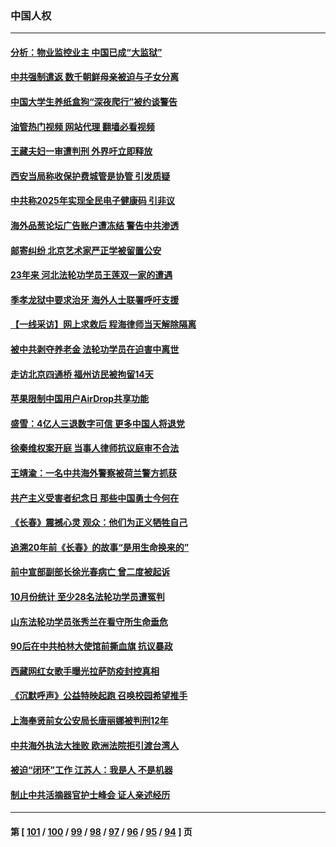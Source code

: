 ### 中国人权
---
#### [分析：物业监控业主 中国已成“大监狱”](../../pages/ncid278/n13864795.md?11130845) 
#### [中共强制遣返 数千朝鲜母亲被迫与子女分离](../../pages/ncid278/n13864741.md?11130845) 
#### [中国大学生养纸盒狗“深夜爬行”被约谈警告](../../pages/ncid278/n13864617.md?11130845) 
#### [油管热门视频 网站代理 翻墙必看视频](http://150.230.27.170:81/youtube.html?11130845)
#### [王藏夫妇一审遭判刑 外界吁立即释放](../../pages/ncid278/n13864583.md?11130845) 
#### [西安当局称收保护费城管是协管 引发质疑](../../pages/ncid278/n13864581.md?11130845) 
#### [中共称2025年实现全民电子健康码 引非议](../../pages/ncid278/n13864438.md?11130845) 
#### [海外品葱论坛广告账户遭冻结 警告中共渗透](../../pages/ncid278/n13862891.md?11130845) 
#### [邮寄纠纷 北京艺术家严正学被留置公安](../../pages/ncid278/n13864243.md?11130845) 
#### [23年来 河北法轮功学员王莲双一家的遭遇](../../pages/ncid278/n13863330.md?11130845) 
#### [季孝龙狱中要求治牙 海外人士联署呼吁支援](../../pages/ncid278/n13863777.md?11130845) 
#### [【一线采访】网上求救后 程海律师当天解除隔离](../../pages/ncid278/n13863363.md?11130845) 
#### [被中共剥夺养老金 法轮功学员在迫害中离世](../../pages/ncid278/n13861877.md?11130845) 
#### [走访北京四通桥 福州访民被拘留14天](../../pages/ncid278/n13863183.md?11130845) 
#### [苹果限制中国用户AirDrop共享功能](../../pages/ncid278/n13863173.md?11130845) 
#### [盛雪：4亿人三退数字可信 更多中国人将退党](../../pages/ncid278/n13862928.md?11130845) 
#### [徐秦维权案开庭 当事人律师抗议庭审不合法](../../pages/ncid278/n13862632.md?11130845) 
#### [王靖渝：一名中共海外警察被荷兰警方抓获](../../pages/ncid278/n13862163.md?11130845) 
#### [共产主义受害者纪念日 那些中国勇士今何在](../../pages/ncid278/n13861994.md?11130845) 
#### [《长春》震撼心灵 观众：他们为正义牺牲自己](../../pages/ncid278/n13852078.md?11130845) 
#### [追溯20年前《长春》的故事“是用生命换来的”](../../pages/ncid278/n13851645.md?11130845) 
#### [前中宣部副部长徐光春病亡 曾二度被起诉](../../pages/ncid278/n13857638.md?11130845) 
#### [10月份统计 至少28名法轮功学员遭冤判](../../pages/ncid278/n13861128.md?11130845) 
#### [山东法轮功学员张秀兰在看守所生命垂危](../../pages/ncid278/n13860281.md?11130845) 
#### [90后在中共柏林大使馆前撕血旗 抗议暴政](../../pages/ncid278/n13860258.md?11130845) 
#### [西藏网红女歌手曝光拉萨防疫封控真相](../../pages/ncid278/n13860022.md?11130845) 
#### [《沉默呼声》公益特映起跑  召唤校园希望推手](../../pages/ncid278/n13859756.md?11130845) 
#### [上海奉贤前女公安局长唐丽娜被判刑12年](../../pages/ncid278/n13859528.md?11130845) 
#### [中共海外执法大挫败 欧洲法院拒引渡台湾人](../../pages/ncid278/n13859684.md?11130845) 
#### [被迫“闭环”工作 江苏人：我是人 不是机器](../../pages/ncid278/n13859052.md?11130845) 
#### [制止中共活摘器官护士峰会 证人亲述经历](../../pages/ncid278/n13859007.md?11130845) 

---
#### 第 [ [101](./101.md?11130845) / [100](./100.md?11130845) / [99](./99.md?11130845) / [98](./98.md?11130845) / [97](./97.md?11130845) / [96](./96.md?11130845) / [95](./95.md?11130845) / [94](./94.md?11130845) ] 页
